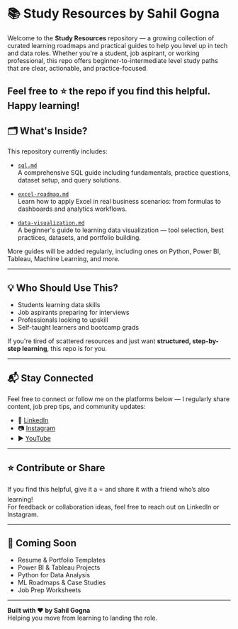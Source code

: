 # 📚 Study Resources by Sahil Gogna

Welcome to the **Study Resources** repository — a growing collection of curated learning roadmaps and practical guides to help you level up in tech and data roles. Whether you're a student, job aspirant, or working professional, this repo offers beginner-to-intermediate level study paths that are clear, actionable, and practice-focused.

Feel free to ⭐ the repo if you find this helpful. Happy learning!
---

## 🗂 What's Inside?

This repository currently includes:

- [`sql.md`](./sql.md)  
  A comprehensive SQL guide including fundamentals, practice questions, dataset setup, and query solutions.

- [`excel-roadmap.md`](./excel-roadmap.md)  
  Learn how to apply Excel in real business scenarios: from formulas to dashboards and analytics workflows.

- [`data-visualization.md`](./data-visualization.md)  
  A beginner's guide to learning data visualization — tool selection, best practices, datasets, and portfolio building.

More guides will be added regularly, including ones on Python, Power BI, Tableau, Machine Learning, and more.

---

## 💡 Who Should Use This?

- Students learning data skills
- Job aspirants preparing for interviews
- Professionals looking to upskill
- Self-taught learners and bootcamp grads

If you're tired of scattered resources and just want **structured, step-by-step learning**, this repo is for you.

---

## 📬 Stay Connected

Feel free to connect or follow me on the platforms below — I regularly share content, job prep tips, and community updates:

- 🔗 [LinkedIn](https://www.linkedin.com/in/gognasahil/)
- 📷 [Instagram](https://www.instagram.com/sahilgogna_/)
- ▶️ [YouTube](https://www.youtube.com/@GognaSahil)

---

## ⭐️ Contribute or Share

If you find this helpful, give it a ⭐️ and share it with a friend who’s also learning!  
For feedback or collaboration ideas, feel free to reach out on LinkedIn or Instagram.

---

## 🚧 Coming Soon

- Resume & Portfolio Templates  
- Power BI & Tableau Projects  
- Python for Data Analysis  
- ML Roadmaps & Case Studies  
- Job Prep Worksheets

---

**Built with ❤️ by Sahil Gogna**  
Helping you move from learning to landing the role.
